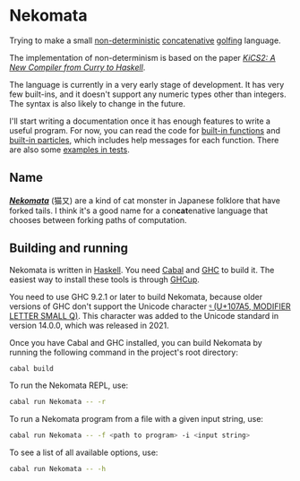 # Nekomata

Trying to make a small [non-deterministic](https://en.wikipedia.org/wiki/Nondeterministic_programming) [concatenative](https://en.wikipedia.org/wiki/Concatenative_programming_language) [golfing](https://en.wikipedia.org/wiki/Code_golf) language.

The implementation of non-determinism is based on the paper [*KiCS2: A New Compiler from Curry to Haskell*](https://www.informatik.uni-kiel.de/~mh/papers/WFLP11_KiCS2.pdf).

The language is currently in a very early stage of development. It has very few built-ins, and it doesn't support any numeric types other than integers. The syntax is also likely to change in the future.

I'll start writing a documentation once it has enough features to write a useful program. For now, you can read the code for [built-in functions](src/Nekomata/Builtin.hs) and [built-in particles](src/Nekomata/Particle.hs), which includes help messages for each function. There are also some [examples in tests](test/Eval.hs).

## Name

[***Nekomata***](https://en.wikipedia.org/wiki/Nekomata) (猫又) are a kind of cat monster in Japanese folklore that have forked tails. I think it's a good name for a con**cat**enative language that chooses between forking paths of computation.

## Building and running

Nekomata is written in [Haskell](https://www.haskell.org/). You need [Cabal](https://www.haskell.org/cabal/) and [GHC](https://www.haskell.org/ghc/) to build it. The easiest way to install these tools is through [GHCup](https://www.haskell.org/ghcup/).

You need to use GHC 9.2.1 or later to build Nekomata, because older versions of GHC don't support the Unicode character [`𐞥` (U+107A5, MODIFIER LETTER SMALL Q)](https://util.unicode.org/UnicodeJsps/character.jsp?a=107A5). This character was added to the Unicode standard in version 14.0.0, which was released in 2021.

Once you have Cabal and GHC installed, you can build Nekomata by running the following command in the project's root directory:

```bash
cabal build
```

To run the Nekomata REPL, use:

```bash
cabal run Nekomata -- -r
```

To run a Nekomata program from a file with a given input string, use:

```bash
cabal run Nekomata -- -f <path to program> -i <input string>
```

To see a list of all available options, use:

```bash
cabal run Nekomata -- -h
```
